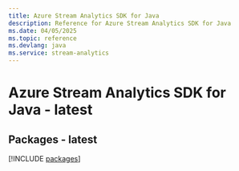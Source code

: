 ```yaml
---
title: Azure Stream Analytics SDK for Java
description: Reference for Azure Stream Analytics SDK for Java
ms.date: 04/05/2025
ms.topic: reference
ms.devlang: java
ms.service: stream-analytics
---
```

# Azure Stream Analytics SDK for Java - latest
## Packages - latest
[!INCLUDE [packages](stream-analytics-index.md)]